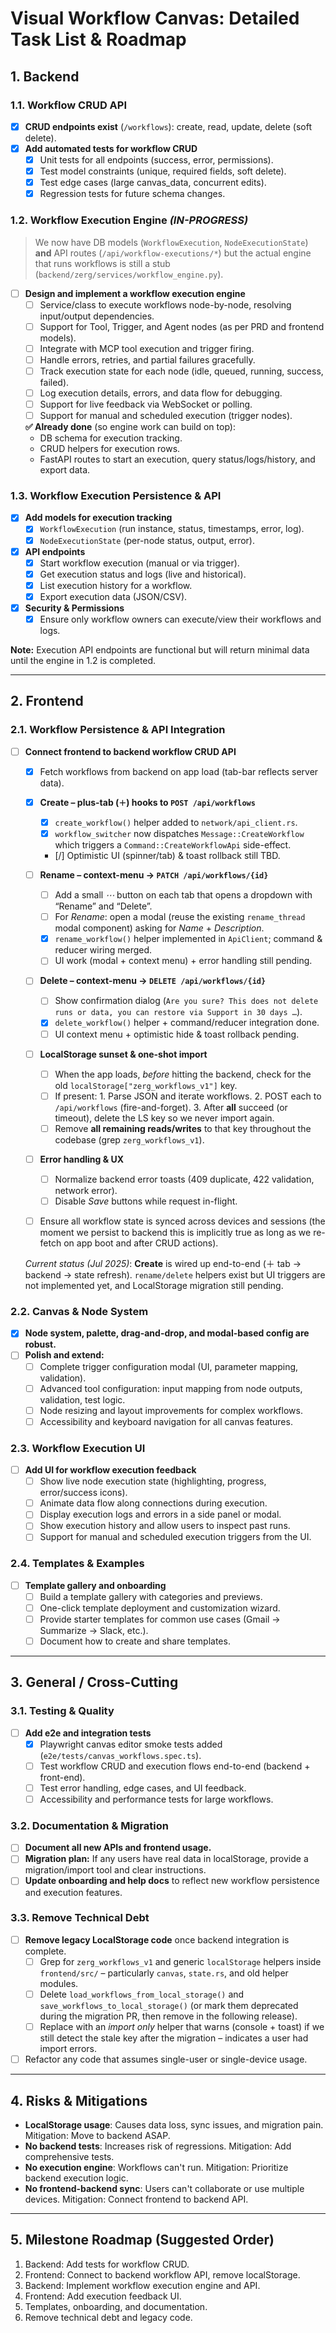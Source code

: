 # Visual Workflow Canvas: Detailed Task List & Roadmap

## 1. Backend

### 1.1. Workflow CRUD API
- [x] **CRUD endpoints exist** (`/workflows`): create, read, update, delete (soft delete).
- [x] **Add automated tests for workflow CRUD**
    - [x] Unit tests for all endpoints (success, error, permissions).
    - [x] Test model constraints (unique, required fields, soft delete).
    - [x] Test edge cases (large canvas_data, concurrent edits).
    - [x] Regression tests for future schema changes.

### 1.2. Workflow Execution Engine *(IN-PROGRESS)*
> We now have DB models (`WorkflowExecution`, `NodeExecutionState`) **and** API routes
> (`/api/workflow-executions/*`) but the actual engine that runs workflows is still
> a stub (`backend/zerg/services/workflow_engine.py`).

- [ ] **Design and implement a workflow execution engine**
    - [ ] Service/class to execute workflows node-by-node, resolving input/output dependencies.
    - [ ] Support for Tool, Trigger, and Agent nodes (as per PRD and frontend models).
    - [ ] Integrate with MCP tool execution and trigger firing.
    - [ ] Handle errors, retries, and partial failures gracefully.
    - [ ] Track execution state for each node (idle, queued, running, success, failed).
    - [ ] Log execution details, errors, and data flow for debugging.
    - [ ] Support for live feedback via WebSocket or polling.
    - [ ] Support for manual and scheduled execution (trigger nodes).

    **✅ Already done** (so engine work can build on top):
    - DB schema for execution tracking.
    - CRUD helpers for execution rows.
    - FastAPI routes to start an execution, query status/logs/history, and export data.

### 1.3. Workflow Execution Persistence & API
- [x] **Add models for execution tracking**
    - [x] `WorkflowExecution` (run instance, status, timestamps, error, log).
    - [x] `NodeExecutionState` (per-node status, output, error).
- [x] **API endpoints**
    - [x] Start workflow execution (manual or via trigger).
    - [x] Get execution status and logs (live and historical).
    - [x] List execution history for a workflow.
    - [x] Export execution data (JSON/CSV).
- [x] **Security & Permissions**
    - [x] Ensure only workflow owners can execute/view their workflows and logs.

**Note:** Execution API endpoints are functional but will return minimal data
until the engine in 1.2 is completed.

---

## 2. Frontend

### 2.1. Workflow Persistence & API Integration
- [ ] **Connect frontend to backend workflow CRUD API**
    - [x] Fetch workflows from backend on app load (tab-bar reflects server data).
    - [x] **Create – plus-tab (`＋`) hooks to `POST /api/workflows`**
        - [x] `create_workflow()` helper added to `network/api_client.rs`.
        - [x] `workflow_switcher` now dispatches `Message::CreateWorkflow` which
              triggers a `Command::CreateWorkflowApi` side-effect.
        - [/] Optimistic UI (spinner/tab) & toast rollback still TBD.

    - [ ] **Rename – context-menu → `PATCH /api/workflows/{id}`**
        - [ ] Add a small *⋯* button on each tab that opens a dropdown with
              “Rename” and “Delete”.
        - [ ] For *Rename*: open a modal (reuse the existing `rename_thread`
              modal component) asking for *Name* + *Description*.
        - [x] `rename_workflow()` helper implemented in `ApiClient`; command &
              reducer wiring merged.
        - [ ] UI work (modal + context menu) + error handling still pending.

    - [ ] **Delete – context-menu → `DELETE /api/workflows/{id}`**
        - [ ] Show confirmation dialog (`Are you sure? This does not delete
              runs or data, you can restore via Support in 30 days …`).
        - [x] `delete_workflow()` helper + command/reducer integration done.
        - [ ] UI context menu + optimistic hide & toast rollback pending.

    - [ ] **LocalStorage sunset & one-shot import**
        - [ ] When the app loads, *before* hitting the backend, check for the
              old `localStorage["zerg_workflows_v1"]` key.
        - [ ] If present:
              1. Parse JSON and iterate workflows.
              2. POST each to `/api/workflows` (fire-and-forget).
              3. After **all** succeed (or timeout), delete the LS key so we
                 never import again.
        - [ ] Remove **all remaining reads/writes** to that key throughout the
              codebase (grep `zerg_workflows_v1`).

    - [ ] **Error handling & UX**
        - [ ] Normalize backend error toasts (409 duplicate, 422 validation,
              network error).
        - [ ] Disable *Save* buttons while request in-flight.

    - [ ] Ensure all workflow state is synced across devices and sessions (the
              moment we persist to backend this is implicitly true as long as
              we re-fetch on app boot and after CRUD actions).

    *Current status (Jul 2025)*: **Create** is wired up end-to-end (＋ tab →
    backend → state refresh).  `rename/delete` helpers exist but UI triggers
    are not implemented yet, and LocalStorage migration still pending.

### 2.2. Canvas & Node System
- [x] **Node system, palette, drag-and-drop, and modal-based config are robust.**
- [ ] **Polish and extend:**
    - [ ] Complete trigger configuration modal (UI, parameter mapping, validation).
    - [ ] Advanced tool configuration: input mapping from node outputs, validation, test logic.
    - [ ] Node resizing and layout improvements for complex workflows.
    - [ ] Accessibility and keyboard navigation for all canvas features.

### 2.3. Workflow Execution UI
- [ ] **Add UI for workflow execution feedback**
    - [ ] Show live node execution state (highlighting, progress, error/success icons).
    - [ ] Animate data flow along connections during execution.
    - [ ] Display execution logs and errors in a side panel or modal.
    - [ ] Show execution history and allow users to inspect past runs.
    - [ ] Support for manual and scheduled execution triggers from the UI.

### 2.4. Templates & Examples
- [ ] **Template gallery and onboarding**
    - [ ] Build a template gallery with categories and previews.
    - [ ] One-click template deployment and customization wizard.
    - [ ] Provide starter templates for common use cases (Gmail → Summarize → Slack, etc.).
    - [ ] Document how to create and share templates.

---

## 3. General / Cross-Cutting

### 3.1. Testing & Quality
- [ ] **Add e2e and integration tests**
    - [x] Playwright canvas editor smoke tests added (`e2e/tests/canvas_workflows.spec.ts`).
    - [ ] Test workflow CRUD and execution flows end-to-end (backend + front-end).
    - [ ] Test error handling, edge cases, and UI feedback.
    - [ ] Accessibility and performance tests for large workflows.

### 3.2. Documentation & Migration
- [ ] **Document all new APIs and frontend usage.**
- [ ] **Migration plan:** If any users have real data in localStorage, provide a migration/import tool and clear instructions.
- [ ] **Update onboarding and help docs** to reflect new workflow persistence and execution features.

### 3.3. Remove Technical Debt
- [ ] **Remove legacy LocalStorage code** once backend integration is complete.
    - [ ] Grep for `zerg_workflows_v1` and generic `localStorage` helpers inside
          `frontend/src/` – particularly `canvas`, `state.rs`, and old helper
          modules.
    - [ ] Delete `load_workflows_from_local_storage()` and
          `save_workflows_to_local_storage()` (or mark them deprecated during
          the migration PR, then remove in the following release).
    - [ ] Replace with an *import only* helper that warns (console + toast) if
          we still detect the stale key after the migration – indicates a user
          had import errors.
- [ ] Refactor any code that assumes single-user or single-device usage.

---

## 4. Risks & Mitigations

- **LocalStorage usage**: Causes data loss, sync issues, and migration pain. Mitigation: Move to backend ASAP.
- **No backend tests**: Increases risk of regressions. Mitigation: Add comprehensive tests.
- **No execution engine**: Workflows can't run. Mitigation: Prioritize backend execution logic.
- **No frontend-backend sync**: Users can't collaborate or use multiple devices. Mitigation: Connect frontend to backend API.

---

## 5. Milestone Roadmap (Suggested Order)

1. Backend: Add tests for workflow CRUD.
2. Frontend: Connect to backend workflow API, remove localStorage.
3. Backend: Implement workflow execution engine and API.
4. Frontend: Add execution feedback UI.
5. Templates, onboarding, and documentation.
6. Remove technical debt and legacy code.
